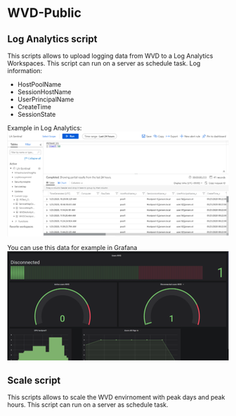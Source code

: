 # WVD-Public

## Log Analytics script
This scripts allows to upload logging data from WVD to a Log Analytics Workspaces. This script can run on a server as schedule task. 
Log information:
- HostPoolName
- SessionHostName
- UserPrincipalName
- CreateTime
- SessionState

Example in Log Analytics:
![alt text](https://raw.githubusercontent.com/JPJJansen/WVD-Public/master/images/LogAnalytics.png)

You can use this data for example in Grafana
![alt text](https://raw.githubusercontent.com/JPJJansen/WVD-Public/master/images/Grafana.png)

## Scale script
This scripts allows to scale the WVD envirnoment with peak days and peak hours. This script can run on a server as schedule task. 
